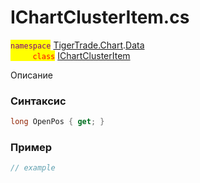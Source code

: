 
# IChartClusterItem.cs
<mark style="color:purple;">`namespace`</mark> [TigerTrade.Chart](../../../../TigerTrade.Chart.md).[Data](../../../../TigerTrade.Chart/Data.md)  
<mark style="color:red;">&nbsp;&nbsp;&nbsp;&nbsp;&nbsp;&nbsp;&nbsp;&nbsp;&nbsp;`class`</mark> [IChartClusterItem](../../IChartClusterItem.cs.md)

Описание

### Синтаксис
```csharp
long OpenPos { get; }
```
### Пример  
```csharp
// example
```
